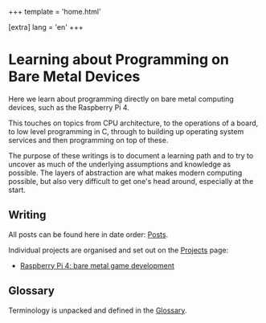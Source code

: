 +++
template = 'home.html'

[extra]
lang = 'en'
+++

# Learning about Programming on Bare Metal Devices

Here we learn about programming directly on bare metal computing devices, such
as the Raspberry Pi 4.

This touches on topics from CPU architecture, to the operations of a board, to
low level programming in C, through to building up operating system services and
then programming on top of these.

The purpose of these writings is to document a learning path and to try to
uncover as much of the underlying assumptions and knowledge as possible. The
layers of abstraction are what makes modern computing possible, but also very
difficult to get one's head around, especially at the start.

## Writing

All posts can be found here in date order: [Posts](posts/).

Individual projects are organised and set out on the [Projects](projects/) page:

- [Raspberry Pi 4: bare metal game development](projects/#raspberry-pi-4-bare-metal-game-development)

## Glossary

Terminology is unpacked and defined in the [Glossary](glossary/).



